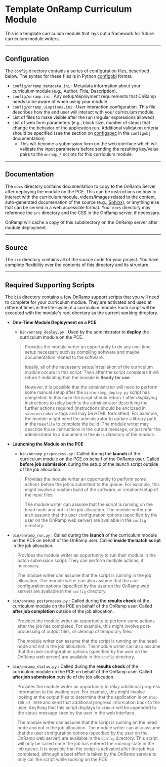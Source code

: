 # Template OnRamp Curriculum Module

This is a template curriculum module that lays out a framework for future curriculum module writers.

---------------------
## Configuration

The ```config``` directory contains a series of configuration files, described below. The syntax for these files is in Python [configobj](https://configobj.readthedocs.org/en/latest/#) format.

 * ```config/onramp_metadata.ini``` : Metadata information about your curriculum module (e.g., Author, Title, Description).
 * ```config/onramp.ini``` : Any setup/deployment requirements that OnRamp needs to be aware of when using your module.
 * ```config/onramp_uioptions.ini``` : User interaction configuration. This file describes how the end user will interact with your curriculum module.
  * List of files to make visible after the run (regular expressions allowed)
  * List of web form parameters (e.g., block size, number of steps) that change the behavior of the application run. Additional validation criteria should be specified (see the section on [configspec](https://configobj.readthedocs.org/en/latest/configobj.html#validation) in the ```configobj``` documentation)
  	 * This will become a submission form on the web interface which will validate the input parameters before sending the resulting key/value pairs to the ```onramp_*``` scripts for this curriculum module.

---------------------
## Documentation

The ```docs``` directory contains documentation to copy to the OnRamp Server after deploying the module on the PCE. This can be instructions on how to interact with the curriculum module, videos/images related to the content, auto-generated documenation of the source (e.g., [Sphinx](http://sphinx-doc.org/)), or anything else that can be served in a web accessible format. Your ```docs``` directory may reference the ```src``` directory and the CSS in the OnRamp server, if necessary.

OnRamp will cache a copy of this subdirectory on the OnRamp server after module deployment.

---------------------
## Source

The ```src``` directory contains all of the source code for your project. You have complete flexibility over the contents of this directory and its structure.

---------------------
## Required Supporting Scripts

The ```bin``` directory contains a few OnRamp support scripts that you will need to complete for your curriculum module. They are activated and used at different times in the life-cycle of a curriculum module. Each script will be executed with the module's root directory as the current working directory.

 * **One-Time Module Deployment on a PCE**
   * ```bin/onramp_deploy.py``` : 
   Used by the administrator to **deploy** the curriculum module on the PCE.

   > Provides the module writer an opportunity to do any one-time setup necessary such as compiling software and maybe documentation related to the software.
   >
   > Ideally, all of the necessary setup/installation of the curriculum module occurs in this script. Then after the script completes it will return ```0``` indicating that the module is **Ready for use**.
   >
   >However, it is possible that the administrator will need to perform some manual setup after the ```bin/onramp_deploy.py``` script has completed. In this case the script should return ```1``` after displaying instructions to relay back to the administrator describing the further actions required (instructions should be enclosed in ```<admin></admin>``` tags and may be HTML formatted). For example, the module might need the administrator to update a library path in the ```Makefile``` to complete the build. The module writer may describe those instructions in the output message, or just refer the administrator to a document in the ```docs``` directory of the module.

 * **Launching the Module on the PCE**
   * ```bin/onramp_preprocess.py``` : 
   Called during the **launch** of the curriculum module on the PCE on behalf of the OnRamp user. Called **before job submission** during the setup of the launch script outside of the job allocation.

   > Provides the module writer an opportunity to perform some actions before the job is submitted to the queue. For example, this might involve a custom build of the software, or creation/setup of the input files.
   >
   >The module writer can assume that the script is running on the head node and not in the job allocation. The module writer can also assume that the user configuration options (specified by the user on the OnRamp web server) are available in the ```config``` directory.

  * ```bin/onramp_run.py``` :
   Called during the **launch** of the curriculum module on the PCE on behalf of the OnRamp user. Called **inside the batch script** in the job allocation.

   > Provides the module writer an opportunity to run their module in the batch submission script. They can perform multiple actions, if necessary.
   > 
   > The module writer can assume that the script is running in the job allocation. The module writer can also assume that the user configuration options (specified by the user on the OnRamp web server) are available in the ```config``` directory.
     
  * ```bin/onramp_postprocess.py``` :
   Called during the **results check** of the curriculum module on the PCE on behalf of the OnRamp user. Called **after job completion** outside of the job allocation.

   > Provides the module writer an opportunity to perform some actions after the job has completed. For example, this might involve post-processing of output files, or cleanup of temporary files.
   >
   > The module writer can assume that the script is running on the head node and not in the job allocation. The module writer can also assume that the user configuration options (specified by the user on the OnRamp web server) are available in the ```config``` directory.

  * ```bin/onramp_status.py``` :
   Called during the **results check** of the curriculum module on the PCE on behalf of the OnRamp user. Called **after job submission** outside of the job allocation.

   > Provides the module writer an opportunity to relay additional progress information to the waiting user. For example, this might involve looking at the output files to determine that the application is on ```Step 100 of 1000``` and send that additional progress information back to the user. Anything that this script displays to ```stdout``` will be appended to the status message seen by the user in the web interface.
   > 
   > The module writer can assume that the script is running on the head node and not in the job allocation. The module writer can also assume that the user configuration options (specified by the user on the OnRamp web server) are available in the ```config``` directory. This script will only be called once the job has entered the *running* state in the job queue. It is possible that the script is activated after the job has completed, although a best effort is taken by the OnRamp service to only call the script while *running* on the PCE.

